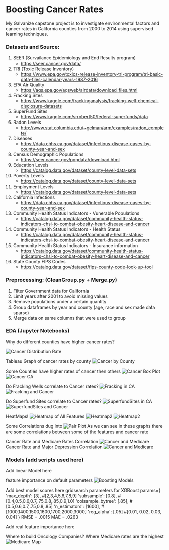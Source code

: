 # Boosting Cancer Rates

My Galvanize capstone project is to investigate environmental factors and cancer rates in California counties from 2000 to 2014 using supervised learning techniques.

### Datasets and Source:
1) SEER (Survailance Epidemiology and End Results program)
    - https://seer.cancer.gov/data/
2) TRI (Toxic Release Inventory)
    - https://www.epa.gov/toxics-release-inventory-tri-program/tri-basic-data-files-calendar-years-1987-2016
3) EPA Air Quality
    - https://aqs.epa.gov/aqsweb/airdata/download_files.html
4) Fracking Sites
    - https://www.kaggle.com/frackinganalysis/fracking-well-chemical-disclosure-datasets
5) SuperFund Sites
    - https://www.kaggle.com/srrobert50/federal-superfunds/data
6) Radon Levels
    - http://www.stat.columbia.edu/~gelman/arm/examples/radon_complete/
7) Diseases
    - https://data.chhs.ca.gov/dataset/infectious-disease-cases-by-county-year-and-sex
8) Census Demographic Populations
    - https://seer.cancer.gov/popdata/download.html
9) Education Levels
    - https://catalog.data.gov/dataset/county-level-data-sets
10) Poverty Levels
    - https://catalog.data.gov/dataset/county-level-data-sets
11) Employment Levels
    - https://catalog.data.gov/dataset/county-level-data-sets
12) California Infections
    - https://data.chhs.ca.gov/dataset/infectious-disease-cases-by-county-year-and-sex
13) Community Health Status Indicators - Vunerable Populations
    - https://catalog.data.gov/dataset/community-health-status-indicators-chsi-to-combat-obesity-heart-disease-and-cancer
14) Community Health Status Indicators - Health Status
    - https://catalog.data.gov/dataset/community-health-status-indicators-chsi-to-combat-obesity-heart-disease-and-cancer
15) Community Health Status Indicators - Insurance information
    - https://catalog.data.gov/dataset/community-health-status-indicators-chsi-to-combat-obesity-heart-disease-and-cancer
16) State County FIPS Codes
    - https://catalog.data.gov/dataset/fips-county-code-look-up-tool


### Preprocessing: (CleanGroup.py + Merge.py)
1) Filter Government data for California
2) Limit years after 2001 to avoid missing values
3) Remove populations under a certain quantity
4) Group dataframes by year and county (age, race and sex made data sparse)
5) Merge data on same columns that were used to group

### EDA (Jupyter Notebooks)
Why do different counties have higher cancer rates?

![Cancer Distribution Rate](https://github.com/DataDanD/CancerCapstone/blob/master/Graphs/CanDis.png)

Tableau Graph of cancer rates by county
![Cancer by County](https://github.com/DataDanD/CancerCapstone/blob/master/Graphs/cancerCA.png)

Some Counties have higher rates of cancer then others
![Cancer Box Plot](https://github.com/DataDanD/CancerCapstone/blob/master/Graphs/CanCounty.png)
![Cancer CA](https://github.com/DataDanD/CancerCapstone/blob/master/Graphs/CanCoun2.png)

Do Fracking Wells correlate to Cancer rates?
![Fracking in CA](https://github.com/DataDanD/CancerCapstone/blob/master/Graphs/FrackEDA2.png)
![Fracking and Cancer](https://github.com/DataDanD/CancerCapstone/blob/master/Graphs/Frack.png)

Do Superfund Sites correlate to Cancer rates?
![SuperfundSites in CA](https://github.com/DataDanD/CancerCapstone/blob/master/Graphs/SuperfundEDA.png)
![SuperfundSites and Cancer](https://github.com/DataDanD/CancerCapstone/blob/master/Graphs/Super.png)

HeatMaps!
![Heatmap of All Features](https://github.com/DataDanD/CancerCapstone/blob/master/Graphs/heatmap.png)
![Heatmap2](https://github.com/DataDanD/CancerCapstone/blob/master/Graphs/heat2.png)
![Heatmap2](https://github.com/DataDanD/CancerCapstone/blob/master/Graphs/heat3.png)

Some Correlations dug into
![Pair Plot](https://github.com/DataDanD/CancerCapstone/blob/master/Graphs/pair.png)
As we can see in these graphs there are some correlations between some of the features and cancer rate

Cancer Rate and Medicare Rates Correlation
![Cancer and Medicare](https://github.com/DataDanD/CancerCapstone/blob/master/Graphs/CanMed.png)
Cancer Rate and Major Depression Correlation
![Cancer and Medicare](https://github.com/DataDanD/CancerCapstone/blob/master/Graphs/CanDep.png)


### Models (add scripts used here)
Add linear Model here


feature importance on default parameters
![Boosting Models](https://github.com/DataDanD/CancerCapstone/blob/master/Graphs/RelevanceBoost.png)


Add best model scores here 
gridsearch parameters for XGBoost
params={
    'max_depth': [3], #[2,3,4,5,6,7,8,9]
    'subsample': [0.8], #[0.4,0.5,0.6,0.7,.75,0.8,.85,0.9,1.0]
    'colsample_bytree': [.85], #[0.5,0.6,0.7,.75,0.8,.85]
    'n_estimators': [1600], #[1000,1400,1500,1600,1700,2000,3000]
    'reg_alpha': [.05] #[0.01, 0.02, 0.03, 0.04]
}
RMSE = .0015
MAE = .0263

Add real feature importance here

Where to build Oncology Companies?
Where Medicare rates are the highest
![Medicare Map](https://github.com/DataDanD/CancerCapstone/blob/master/Graphs/medicareCA.png)



